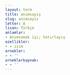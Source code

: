 ```yaml
---
layout: term
title: anımsayış
slug: animsayis
letter: A
lisan: Türkçe
anlamlar:
- Anımsamak işi; hatırlayış
ozellikler:
- - isim
ornekler:
- - ''
orneklerkaynak:
- - ''
---
```

